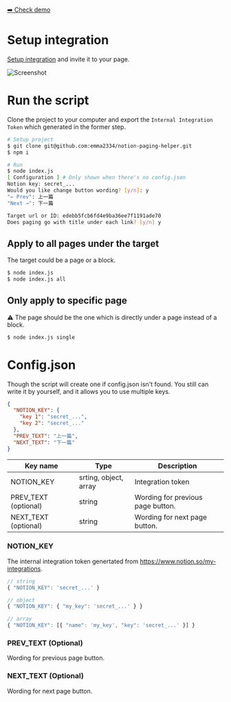 [➡️ Check demo](https://emma-chung.notion.site/Paging-demo-a9e27522eaf34b7f856c737ffea175b7)

# Setup integration

[Setup integration](https://www.notion.so/my-integrations) and invite it to your page.

![Screenshot](https://i.imgur.com/ZXwB6K6.png)

# Run the script

Clone the project to your computer and export the `Internal Integration Token` which generated in the former step.

```bash
# Setup project
$ git clone git@github.com:emma2334/notion-paging-helper.git
$ npm i

# Run
$ node index.js
[ Configuration ] # Only shown when there's no config.json
Notion key: secret_...
Would you like change button wording? [y/n]: y
"← Prev": 上一篇
"Next →": 下一篇

Target url or ID: edebb5fcb6fd4e9ba36ee7f1191ade70
Does paging go with title under each link? [y/n] y
```

## Apply to all pages under the target

The target could be a page or a block.

```bash
$ node index.js
$ node index.js all
```

## Only apply to specific page

⚠️ The page should be the one which is directly under a page instead of a block.

```bash
$ node index.js single
```

# Config.json

Though the script will create one if config.json isn't found. You still can write it by yourself, and it allows you to use multiple keys.

```json
{
  "NOTION_KEY": {
    "key 1": "secret_...",
    "key 2": "secret_..."
  },
  "PREV_TEXT": "上一篇",
  "NEXT_TEXT": "下一篇"
}
```

| Key name             | Type                  | Description                       |
| -------------------- | --------------------- | --------------------------------- |
| NOTION_KEY           | srting, object, array | Integration token                 |
| PREV_TEXT (optional) | string                | Wording for previous page button. |
| NEXT_TEXT (optional) | string                | Wording for next page button.     |

### NOTION_KEY

The internal integration token genertated from https://www.notion.so/my-integrations.

```js
// string
{ "NOTION_KEY": 'secret_...' }

// object
{ "NOTION_KEY": { "my_key": 'secret_...' } }

// array
{ "NOTION_KEY": [{ "name": 'my_key', "key": 'secret_...' }] }
```

### PREV_TEXT (Optional)

Wording for previous page button.

### NEXT_TEXT (Optional)

Wording for next page button.
